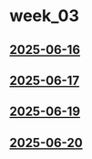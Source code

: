 # week_03 <!-- markmap: foldAll -->
## [2025-06-16](2025-06-16/2025-06-16.html)
## [2025-06-17](2025-06-17/2025-06-17.html)
## [2025-06-19](2025-06-19/2025-06-19.html)
## [2025-06-20](2025-06-20/2025-06-20.html)
